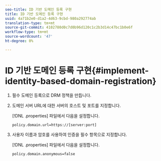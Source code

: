 ```yaml
---
seo-title: ID 기반 도메인 등록 구현
title: ID 기반 도메인 등록 구현
uuid: 4a71b2e0-d1a2-4d63-9cbd-980a292774ab
translation-type: tm+mt
source-git-commit: 4102780d0c7d0b96d120c1c2b3d14c47bc1b0e6f
workflow-type: tm+mt
source-wordcount: '47'
ht-degree: 0%

---
```



# ID 기반 도메인 등록 구현{#implement-identity-based-domain-registration}

1. 필수 도메인 등록으로 DRM 정책을 만듭니다.
1. 도메인 서버 URL에 대한 서버의 호스트 및 포트를 지정합니다.

   [!DNL .properties] 파일에서 다음을 설정합니다.

   ```
   policy.domain.url=https://[server:port] 
   ```

1. 사용자 이름과 암호를 사용하여 인증을 필수 항목으로 지정합니다.

   [!DNL .properties] 파일에서 다음을 설정합니다.

   ```
   policy.domain.anonymous=false 
   ```

